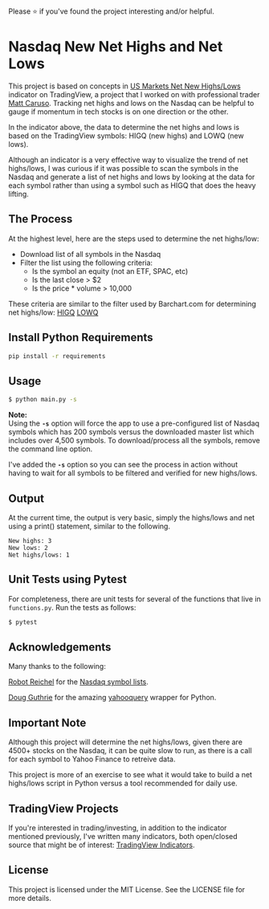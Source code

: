 Please :star: if you've found the project interesting and/or helpful.

# Nasdaq New Net Highs and Net Lows

This project is based on concepts in [US Markets Net New Highs/Lows](https://www.tradingview.com/script/eP814cAv-US-Markets-Net-New-Highs-Lows/) indicator on TradingView, a project that I worked on with professional trader [Matt Caruso](https://carusoinsights.com/charting). Tracking net highs and lows on the Nasdaq can be helpful to gauge if momentum in tech stocks is on one direction or the other.

In the indicator above, the data to determine the net highs and lows is based on the TradingView symbols: HIGQ (new highs) and LOWQ (new lows). 

Although an indicator is a very effective way to visualize the trend of net highs/lows, I was curious if it was possible to scan the symbols in the Nasdaq and generate a list of net highs and lows by looking at the data for each symbol rather than using a symbol such as HIGQ that does the heavy lifting.


## The Process

At the highest level, here are the steps used to determine the net highs/low:

+ Download list of all symbols in the Nasdaq
+ Filter the list using the following criteria:
   + Is the symbol an equity (not an ETF, SPAC, etc)
   + Is the last close > $2
   + Is the price * volume > 10,000

These criteria are similar to the filter used by Barchart.com for determining net highs/low: [HIGQ](https://www.barchart.com/stocks/quotes/$HIGQ/overview) [LOWQ](https://www.barchart.com/stocks/quotes/$LOWQ/overview)

## Install Python Requirements

```bash
pip install -r requirements
```

## Usage

```bash
$ python main.py -s
```

**Note:**  
Using the **```-s```** option will force the app to use a pre-configured list of Nasdaq symbols which has 200 symbols versus the downloaded master list which includes over 4,500 symbols. To download/process all the symbols, remove the command line option.

I've added the **```-s```** option so you can see the process in action without having to wait for all symbols to be filtered and verified for new highs/lows.

## Output

At the current time, the output is very basic, simply the highs/lows and net using a print() statement, similar to the following.

```
New highs: 3
New lows: 2
Net highs/lows: 1
```

## Unit Tests using Pytest

For completeness, there are unit tests for several of the functions that live in ```functions.py```. Run the tests as follows:

```bash
$ pytest
```

## Acknowledgements

Many thanks to the following:

[Robot Reichel](https://github.com/rreichel3) for the [Nasdaq symbol lists](https://github.com/rreichel3/US-Stock-Symbols).

[Doug Guthrie](https://github.com/dpguthrie) for the amazing [yahooquery](https://github.com/dpguthrie/yahooquery) wrapper for Python.

## Important Note

Although this project will determine the net highs/lows, given there are 4500+ stocks on the Nasdaq, it can be quite slow to run, as there is a call for each symbol to Yahoo Finance to retreive data.

This project is more of an exercise to see what it would take to build a net highs/lows script in Python versus a tool recommended for daily use.

## TradingView Projects

If you're interested in trading/investing, in addition to the indicator mentioned previously, I've written many indicators, both open/closed source that might be of interest:
[TradingView Indicators](https://www.tradingview.com/u/JohnMuchow/#published-scripts).

## License

This project is licensed under the MIT License. See the LICENSE file for more details.